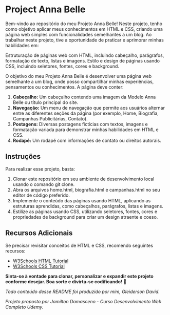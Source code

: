 # Project Anna Belle

Bem-vindo ao repositório do meu Projeto Anna Belle! Neste projeto, tenho como objetivo aplicar meus conhecimentos em HTML e CSS, criando uma página web simples com funcionalidades semelhantes a um blog. Ao trabalhar neste projeto, tive a oportunidade de praticar e aprimorar minhas habilidades em:

Estruturação de páginas web com HTML, incluindo cabeçalho, parágrafos, formatação de texto, listas e imagens.
Estilo e design de páginas usando CSS, incluindo seletores, fontes, cores e background.

O objetivo do meu Projeto Anna Belle é desenvolver uma página web semelhante a um blog, onde posso compartilhar minhas experiências, pensamentos ou conhecimentos. A página deve conter:

1. **Cabeçalho:** Um cabeçalho contendo uma imagem da Modelo Anna Belle ou título principal do site.
2. **Navegação:** Um menu de navegação que permite aos usuários alternar entre as diferentes seções da página (por exemplo, Home, Biografia, Campanhas Publicitárias, Contato).
3. **Postagens:** Diversas postagens fictícias com textos, imagens e formatação variada para demonstrar minhas habilidades em HTML e CSS.
4. **Rodapé:** Um rodapé com informações de contato ou direitos autorais.

## Instruções

Para realizar esse projeto, basta:

1. Clonar este repositório em seu ambiente de desenvolvimento local usando o comando git clone.
2. Abra os arquivos home.html, biografia.html e campanhas.html no seu editor de código preferido.
3. Implemente o conteúdo das páginas usando HTML, aplicando as estruturas aprendidas, como cabeçalhos, parágrafos, listas e imagens.
4. Estilize as páginas usando CSS, utilizando seletores, fontes, cores e propriedades de background para criar um design atraente e coeso.

## Recursos Adicionais

Se precisar revisitar conceitos de HTML e CSS, recomendo seguintes recursos:

+ [W3Schools HTML Tutorial](https://www.w3schools.com/html/)
+ [W3Schools CSS Tutorial](https://www.w3schools.com/css/)

**Sinta-se à vontade para clonar, personalizar e expandir este projeto conforme desejar. Boa sorte e divirta-se codificando!** 🚀




*Todo conteúdo desse README foi produzido por mim, Gleiderson David.*

*Projeto proposto por Jamilton Damasceno - Curso Desenvolvimento Web Completo Udemy.*








